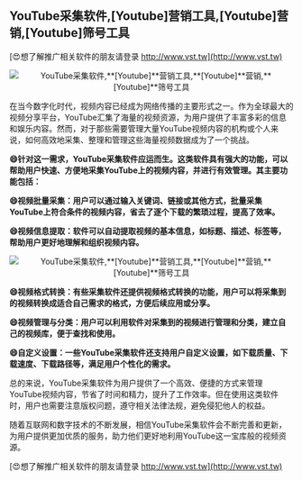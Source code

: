 ## **YouTube采集软件,**[Youtube]**营销工具,**[Youtube]**营销,**[Youtube]**筛号工具**

[😍想了解推广相关软件的朋友请登录 http://www.vst.tw](http://www.vst.tw)

 <center><img src="https://vst.tw/MP4/tuiguang/png/6.png" alt="YouTube采集软件,**[Youtube]**营销工具,**[Youtube]**营销,**[Youtube]**筛号工具"></center>

在当今数字化时代，视频内容已经成为网络传播的主要形式之一。作为全球最大的视频分享平台，YouTube汇集了海量的视频资源，为用户提供了丰富多彩的信息和娱乐内容。然而，对于那些需要管理大量YouTube视频内容的机构或个人来说，如何高效地采集、整理和管理这些海量视频数据成为了一个挑战。

**😄针对这一需求，YouTube采集软件应运而生。这类软件具有强大的功能，可以帮助用户快速、方便地采集YouTube上的视频内容，并进行有效管理。其主要功能包括：**

**😄视频批量采集：用户可以通过输入关键词、链接或其他方式，批量采集YouTube上符合条件的视频内容，省去了逐个下载的繁琐过程，提高了效率。**

**😄视频信息提取：软件可以自动提取视频的基本信息，如标题、描述、标签等，帮助用户更好地理解和组织视频内容。**

 <center><img src="https://vst.tw/MP4/tuiguang/png/7.png" alt="YouTube采集软件,**[Youtube]**营销工具,**[Youtube]**营销,**[Youtube]**筛号工具"></center>

**😄视频格式转换：有些采集软件还提供视频格式转换的功能，用户可以将采集到的视频转换成适合自己需求的格式，方便后续应用或分享。**

**😄视频管理与分类：用户可以利用软件对采集到的视频进行管理和分类，建立自己的视频库，便于查找和使用。**

**😄自定义设置：一些YouTube采集软件还支持用户自定义设置，如下载质量、下载速度、下载路径等，满足用户个性化的需求。**

总的来说，YouTube采集软件为用户提供了一个高效、便捷的方式来管理YouTube视频内容，节省了时间和精力，提升了工作效率。但在使用这类软件时，用户也需要注意版权问题，遵守相关法律法规，避免侵犯他人的权益。

随着互联网和数字技术的不断发展，相信YouTube采集软件会不断完善和更新，为用户提供更加优质的服务，助力他们更好地利用YouTube这一宝库般的视频资源。

[😍想了解推广相关软件的朋友请登录 http://www.vst.tw](http://www.vst.tw)



